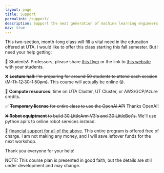 ```yaml
---
layout: page
title: Support
permalink: /support/
description: Support the next generation of machine learning engineers on their learning endevour.
nav: true
---
```


This two-section, month-long class will fill a vital need in the education offered at UTA. I would like to offer this class starting this fall semester. But I need your help getting:

🔲 Students!: Professors, please share [this flyer](https://github.com/JacobFV/Artificial-Intelligence-Principle-and-Practice/raw/main/assets/flyer/ai_course_flyer.pdf) or the link to [this website](https://jacobfv.github.io/Artificial-Intelligence-Principle-and-Practice/) with your students.

❌ ~~**Lecture hall**: I'm preparing for around 50 students to attend each session (M-Th 12:30-1:50pm).~~ This course will actually be online 😢.

🔲 **Compute resources**: time on UTA Cluster, UT Cluster, or AWS/GCP/Azure credits.

✅ ~~**Temporary license** for entire class to use the OpenAI API~~ Thanks OpenAI!

~~❌ **Robot equiptment** to build 30 LittleArm V3's and 30 LittleBot's.~~ We'll use python api's to online robot services instead.

🔲 [financial support for all of the above](https://github.com/JacobFV/Artificial-Intelligence-Principle-and-Practice). This entire program is offered free of charge. I am not making any money, and I will save leftover funds for the next workshop.

Thank you everyone for your help!

NOTE: This course plan is presented in good faith, but the details are still under development and may change.
